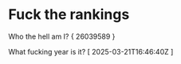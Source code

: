 # Fuck the rankings

Who the hell am I?
{ 26039589 }

What fucking year is it?
[ 2025-03-21T16:46:40Z ]
